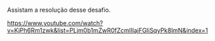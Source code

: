 
Assistam a resolução desse desafio.

https://www.youtube.com/watch?v=KjPh6Rm1zwk&list=PLjm0b1mZwR0fZcmlIlajFGliSqyPk8lmN&index=1
